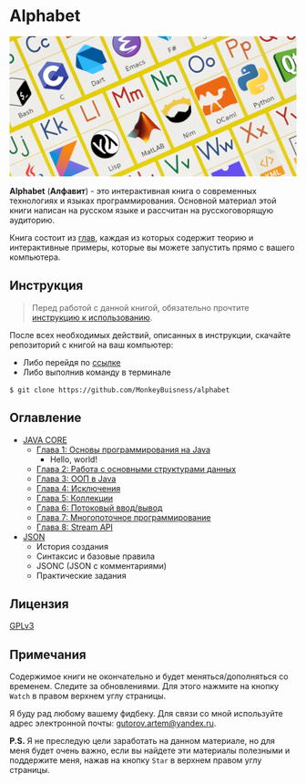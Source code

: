 # Alphabet

![alphabet-logo](https://github.com/MonkeyBuisness/alphabet/raw/master/.github/assets/logo.png)

**Alphabet** (**Алфавит**) - это интерактивная книга о современных технологиях и языках программирования.
Основной материал этой книги написан на русском языке и рассчитан на русскоговорящую аудиторию.

Книга состоит из [глав](#оглавление), каждая из которых содержит теорию и интерактивные примеры, которые вы можете запустить прямо с вашего компьютера.

## Инструкция

> Перед работой с данной книгой, обязательно прочтите [инструкцию к использованию](https://github.com/MonkeyBuisness/alphabet/blob/master/INSTRUCTION.md).

После всех необходимых действий, описанных в инструкции, скачайте репозиторий с книгой на ваш компьютер:
- Либо перейдя по [ссылке](https://github.com/MonkeyBuisness/alphabet/archive/refs/heads/master.zip)
- Либо выполнив команду в терминале

```console
$ git clone https://github.com/MonkeyBuisness/alphabet
```

## Оглавление

- [JAVA CORE](https://github.com/MonkeyBuisness/alphabet/blob/master/java-core)
  - [Глава 1: Основы программирования на Java](https://github.com/MonkeyBuisness/alphabet/blob/master/java-core/part1)
    - Hello, world!
    <!-- - Примитивные типы данных, комментарии -->
    <!-- - Арифметические операции над примитивными типами. Явное и неявное преобразование типов -->
    <!-- - Понятие алгоритма. Операторы ветвления. Логические операторы -->
    <!-- - Побитовые операторы -->
    <!-- - Операции присваивания и приоритет операций -->
    <!-- - Практические задания -->
  - [Глава 2: Работа с основными структурами данных](https://github.com/MonkeyBuisness/alphabet/blob/master/java-core/part2)
    <!-- - Массивы -->
    <!-- - Циклы -->
    <!-- - Методы. Использование рекурсии -->
    <!-- - Понятие пакета, импорт пакетов. -->
    <!-- - Практические задания -->
  - [Глава 3: ООП в Java](https://github.com/MonkeyBuisness/alphabet/blob/master/java-core/part3)
    <!-- - Введение в ООП. Основные принципы -->
    <!-- - Абстрактные классы и интерфейсы -->
    <!-- - Статические поля классов -->
    <!-- - Внутренние и вложенные классы -->
    <!-- - Ссылочность -->
    <!-- - Класс Object -->
    <!-- - Лямбда-выражения -->
    <!-- - Классы работы со строками: String, StringBuffer и StringBuilder. Форматирование строк -->
    <!-- - Вспомогательные классы: Scanner, Math, Random, Date, Calendar, File -->
    <!-- - Records -->
    <!-- - Клонирование объектов -->
    <!-- - Константы, ключевое слово `final` -->
    <!-- - Классы-обёртки над примитивными типами -->
    <!-- - Обобщения -->
    <!-- - Перечисления -->
    <!-- - Практические задания -->
  - [Глава 4: Исключения](https://github.com/MonkeyBuisness/alphabet/blob/master/java-core/part4)
    <!-- - Обработка и генерация исключений -->
    <!-- - Исключения: создание собственных классов-исключений -->
    <!-- - Практические задания -->
  - [Глава 5: Коллекции](https://github.com/MonkeyBuisness/alphabet/blob/master/java-core/part5)
    <!-- - Основные коллекции в Java -->
    <!-- - Итераторы -->
    <!-- - Практические задания -->
  - [Глава 6: Потоковый ввод/вывод](https://github.com/MonkeyBuisness/alphabet/blob/master/java-core/part6)
    <!-- - Чтение и запись текстовых файлов -->
    <!-- - Сериализация и десериализация объектов -->
    <!-- - Практические задания -->
  - [Глава 7: Многопоточное программирование](https://github.com/MonkeyBuisness/alphabet/blob/master/java-core/part7)
    <!-- - Создание и запуск потоков -->
    <!-- - Синхронизация потоков, ключевое слово `synchronized` -->
    <!-- - Взаимодействие потоков, обмен данными, семафоры -->
    <!-- - Взаимные блокировки, ограничение доступа к общему ресурсу -->
    <!-- - Практические задания -->
  - [Глава 8: Stream API](https://github.com/MonkeyBuisness/alphabet/blob/master/java-core/part8)
    <!-- - Введение в Java Stream API -->
    <!-- - Основные методы Stream API -->
    <!-- - Практические задания -->
  <!-- - Дополнительные материалы -->
- [JSON](https://github.com/MonkeyBuisness/alphabet/blob/master/json)
  - История создания
  - Синтаксис и базовые правила
  - JSONC (JSON c комментариями)
  - Практические задания

## Лицензия

[GPLv3](https://www.gnu.org/licenses/gpl-3.0.html)

## Примечания

Содержимое книги не окончательно и будет меняться/дополняться со временем.
Следите за обновлениями. Для этого нажмите на кнопку `Watch` в правом верхнем углу страницы.

Я буду рад любому вашему фидбеку. Для связи со мной используйте адрес электронной почты: gutorov.artem@yandex.ru.

**P.S.** Я не преследую цели заработать на данном материале, но для меня будет очень важно, если вы найдете эти материалы полезными и поддержите меня, нажав на кнопку `Star` в верхнем правом углу страницы.
